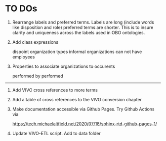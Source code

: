 # TO DOs
     
1. Rearrange labels and preferred terms.  Labels are long (include words like disposition 
   and role) preferred terms are shorter.  This is to insure clarity and uniqueness 
   across the labels used in OBO ontologies.
   
1. Add class expressions

    dispoint organization types
    informal organizations can not have employees

1. Properties to associate organizations to occurents

    performed by
    performed

---

1.  Add VIVO cross references to more terms

1.  Add a table of cross references to the VIVO conversion chapter

1.  Make documentation accessible via Github Pages.  Try Github Actions via

    https://tech.michaelaltfield.net/2020/07/18/sphinx-rtd-github-pages-1/

1.  Update VIVO-ETL script.   Add to data folder

    
    